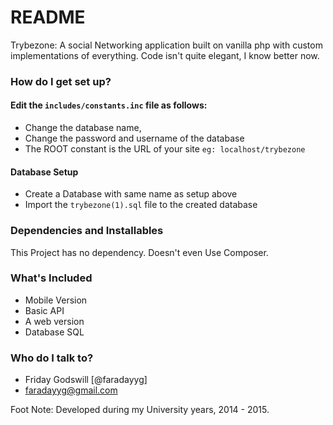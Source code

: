 # README #

Trybezone: 
A social Networking application built on vanilla php with custom implementations of everything. Code isn't quite elegant, I know better now.

### How do I get set up? ###

#### Edit the `includes/constants.inc` file as follows: ####
* Change the database name,  
* Change the password and username of the database
* The ROOT constant is the URL of your site `eg: localhost/trybezone` 

#### Database Setup ####
* Create a Database with same name as setup above
* Import the `trybezone(1).sql` file to the created database

### Dependencies and Installables ###

This Project has no dependency. Doesn't even Use Composer.

### What's Included ###
* Mobile Version
* Basic API
* A web version
* Database SQL

### Who do I talk to? ###

* Friday Godswill [@faradayyg]
* faradayyg@gmail.com

Foot Note: Developed during my University years, 2014 - 2015. 